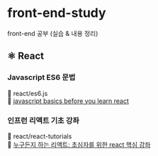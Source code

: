 # front-end-study
front-end 공부 (실습 &amp; 내용 정리)

## ⚛ React
### Javascript ES6 문법
📄 react/es6.js <br>
🔗 [javascript basics before you learn react](https://dev.to/nathansebhastian/javascript-basics-before-you-learn-react-38en)

### 인프런 리액트 기초 강좌
📁 react/react-tutorials <br>
🔗 [누구든지 하는 리액트: 초심자를 위한 react 핵심 강좌](https://www.inflearn.com/course/react-velopert?utm_source=inflearn&utm_medium=social&utm_campaign=share)
